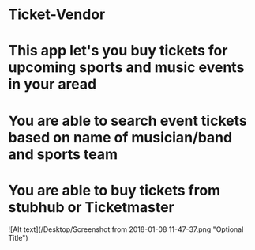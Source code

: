 # Ticket-Vendor
# This app let's you buy tickets for upcoming sports and music events in your aread
# You are able to search event tickets based on name of musician/band and sports team
# You are able to buy tickets from stubhub or Ticketmaster 
![Alt text](/Desktop/Screenshot from 2018-01-08 11-47-37.png "Optional Title")